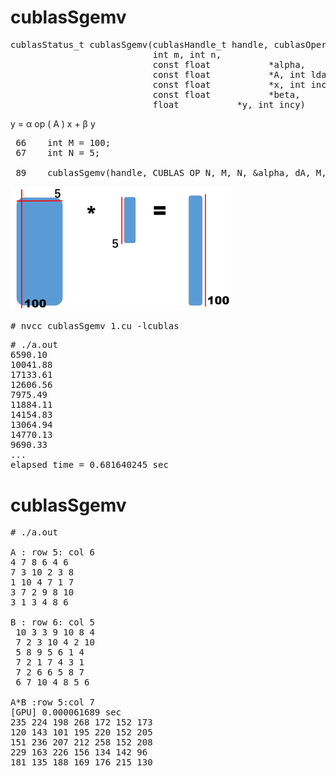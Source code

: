 # cublasSgemv

<pre>
cublasStatus_t cublasSgemv(cublasHandle_t handle, cublasOperation_t trans,
                           int m, int n,
                           const float           *alpha,
                           const float           *A, int lda,
                           const float           *x, int incx,
                           const float           *beta,
                           float           *y, int incy)
</pre>

y = α op ( A ) x + β y

<pre>
 66    int M = 100;
 67    int N = 5;
 
 89    cublasSgemv(handle, CUBLAS_OP_N, M, N, &alpha, dA, M, dX, 1, &beta, dY, 1);
</pre>

<img src="cublasSgemv-1.png" width=70% height=70%>

<pre>
# nvcc cublasSgemv_1.cu -lcublas
</pre>

<pre>
# ./a.out
6590.10
10041.88
17133.61
12606.56
7975.49
11884.11
14154.83
13064.94
14770.13
9690.33
...
elapsed time = 0.681640245 sec
</pre>

# cublasSgemv

<pre>
# ./a.out

A : row 5: col 6
4 7 8 6 4 6
7 3 10 2 3 8
1 10 4 7 1 7
3 7 2 9 8 10
3 1 3 4 8 6

B : row 6: col 5
 10 3 3 9 10 8 4
 7 2 3 10 4 2 10
 5 8 9 5 6 1 4
 7 2 1 7 4 3 1
 7 2 6 6 5 8 7
 6 7 10 4 8 5 6

A*B :row 5:col 7
[GPU] 0.000061689 sec
235 224 198 268 172 152 173
120 143 101 195 220 152 205
151 236 207 212 258 152 208
229 163 226 156 134 142 96
181 135 188 169 176 215 130
</pre>

